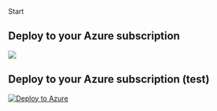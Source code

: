 Start


## Deploy to your Azure subscription
<a href="https://portal.azure.com/#create/Microsoft.Template/uri/https%3A%2F%2Fraw.githubusercontent.com%2FMarcelMeurer%2FFunctionApp-to-LogAnalytics%2Fmaster%2Ftemplate.json" target="_blank">
    <img src="http://azuredeploy.net/deploybutton.png"/>
</a>


## Deploy to your Azure subscription (test)
[![Deploy to Azure](http://azuredeploy.net/deploybutton.png)](https://azuredeploy.net/)